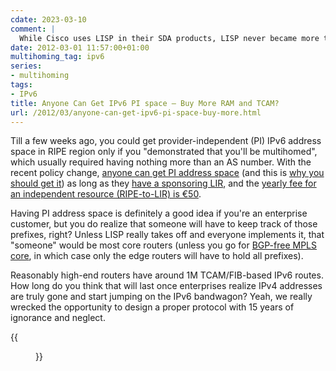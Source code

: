```yaml
---
cdate: 2023-03-10
comment: |
  While Cisco uses LISP in their SDA products, LISP never became more than solution-in-search-of-a-problem when it comes to global IPv6 connectivity. Also, global (DFZ) IPv6 routing table is still a fraction of the global IPv4 routing table a decade after this blog post has been written. 
date: 2012-03-01 11:57:00+01:00
multihoming_tag: ipv6
series:
- multihoming
tags:
- IPv6
title: Anyone Can Get IPv6 PI space – Buy More RAM and TCAM?
url: /2012/03/anyone-can-get-ipv6-pi-space-buy-more.html
---
```

Till a few weeks ago, you could get provider-independent (PI) IPv6 address space in RIPE region only if you "demonstrated that you'll be multihomed", which usually required having nothing more than an AS number. With the recent policy change, [anyone can get PI address space](http://www.ripe.net/ripe/policies/proposals/2011-02) (and this is [why you should get it](http://etherealmind.com/importance-provider-independent-ipv6-addresses/)) as long as they [have a sponsoring LIR](http://www.ripe.net/ripe/docs/ripe-452), and the [yearly fee for an independent resource (RIPE-to-LIR) is €50](http://www.ripe.net/ripe/docs/ripe-499).
<!--more-->
Having PI address space is definitely a good idea if you're an enterprise customer, but you do realize that someone will have to keep track of those prefixes, right? Unless LISP really takes off and everyone implements it, that "someone" would be most core routers (unless you go for [BGP-free MPLS core](https://blog.ipspace.net/2012/01/bgp-free-service-provider-core-in.html), in which case only the edge routers will have to hold all prefixes).

Reasonably high-end routers have around 1M TCAM/FIB-based IPv6 routes. How long do you think that will last once enterprises realize IPv4 addresses are truly gone and start jumping on the IPv6 bandwagon? Yeah, we really wrecked the opportunity to design a proper protocol with 15 years of ignorance and neglect.

{{<figure src="/2012/03/s1600-DoubleFacepalm.jpg" caption="When will they realize [you need a session layer](https://blog.ipspace.net/2009/08/what-went-wrong-tcpip-lacks-session.html)?">}}
